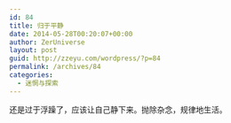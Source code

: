 ```yaml
---
id: 84
title: 归于平静
date: 2014-05-28T00:20:07+00:00
author: ZerUniverse
layout: post
guid: http://zzeyu.com/wordpress/?p=84
permalink: /archives/84
categories:
  - 迷惘与探索
---
```

还是过于浮躁了，应该让自己静下来。抛除杂念，规律地生活。